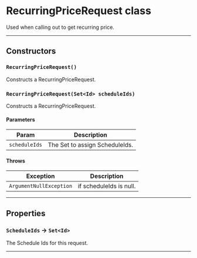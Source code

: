 # RecurringPriceRequest class

Used when calling out to get recurring price.

---
## Constructors
### `RecurringPriceRequest()`

Constructs a RecurringPriceRequest.
### `RecurringPriceRequest(Set<Id> scheduleIds)`

Constructs a RecurringPriceRequest.
#### Parameters
|Param|Description|
|-----|-----------|
|`scheduleIds` |  The Set<Id> to assign ScheduleIds. |

#### Throws
|Exception|Description|
|---------|-----------|
|`ArgumentNullException` |  if scheduleIds is null. |

---
## Properties

### `ScheduleIds` → `Set<Id>`

The Schedule Ids for this request.

---
